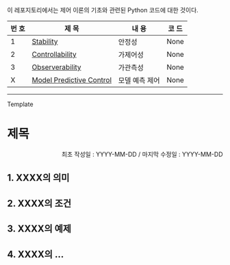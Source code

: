 이 레포지토리에서는 제어 이론의 기초와 관련된 Python 코드에 대한 것이다.

|번 호|제 목|내 용|코 드|
|--|--|--|--|
|1|[Stability](https://github.com/seminarNotes/Control/blob/main/Stability.md)|안정성|None|
|2|[Controllability](https://github.com/seminarNotes/Control/blob/main/Controllability.md)|가제어성|None|
|3|[Observerability](https://github.com/seminarNotes/Control/blob/main/Observerability.md)|가관측성|None|
|X|[Model Predictive Control](https://github.com/seminarNotes/Control/blob/main/Model_Predictive_Control.md)|모델 예측 제어|None|


---
Template

# 제목

<p align="right">
최초 작성일 : YYYY-MM-DD / 마지막 수정일 : YYYY-MM-DD
</p>

## 1. XXXX의 의미
## 2. XXXX의 조건
## 3. XXXX의 예제
## 4. XXXX의 ... 


